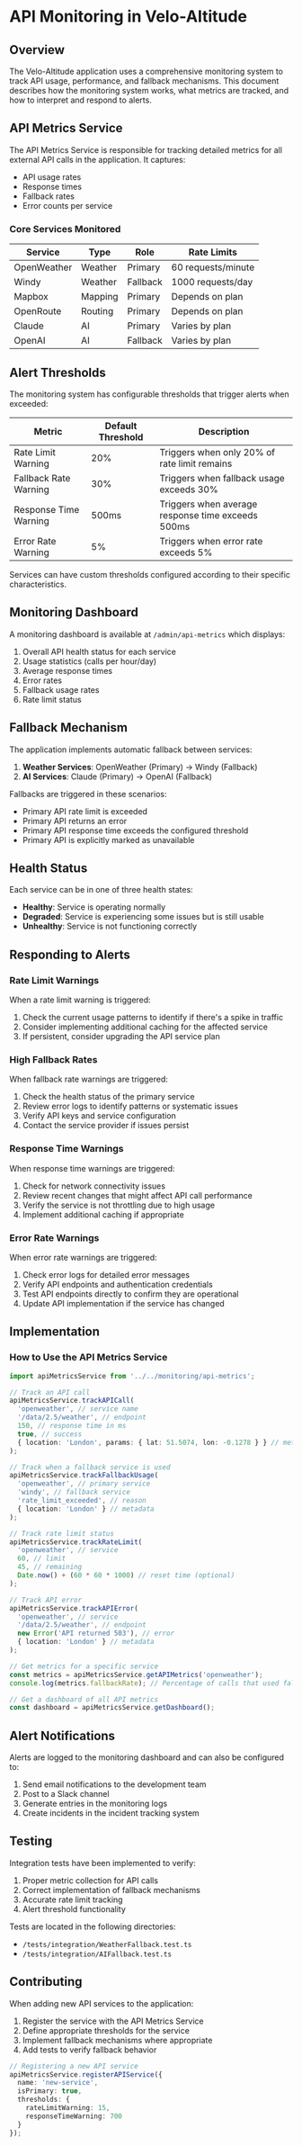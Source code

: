 # API Monitoring in Velo-Altitude

## Overview

The Velo-Altitude application uses a comprehensive monitoring system to track API usage, performance, and fallback mechanisms. This document describes how the monitoring system works, what metrics are tracked, and how to interpret and respond to alerts.

## API Metrics Service

The API Metrics Service is responsible for tracking detailed metrics for all external API calls in the application. It captures:

- API usage rates
- Response times
- Fallback rates
- Error counts per service

### Core Services Monitored

| Service | Type | Role | Rate Limits |
|---------|------|------|------------|
| OpenWeather | Weather | Primary | 60 requests/minute |
| Windy | Weather | Fallback | 1000 requests/day |
| Mapbox | Mapping | Primary | Depends on plan |
| OpenRoute | Routing | Primary | Depends on plan |
| Claude | AI | Primary | Varies by plan |
| OpenAI | AI | Fallback | Varies by plan |

## Alert Thresholds

The monitoring system has configurable thresholds that trigger alerts when exceeded:

| Metric | Default Threshold | Description |
|--------|-------------------|-------------|
| Rate Limit Warning | 20% | Triggers when only 20% of rate limit remains |
| Fallback Rate Warning | 30% | Triggers when fallback usage exceeds 30% |
| Response Time Warning | 500ms | Triggers when average response time exceeds 500ms |
| Error Rate Warning | 5% | Triggers when error rate exceeds 5% |

Services can have custom thresholds configured according to their specific characteristics.

## Monitoring Dashboard

A monitoring dashboard is available at `/admin/api-metrics` which displays:

1. Overall API health status for each service
2. Usage statistics (calls per hour/day)
3. Average response times
4. Error rates
5. Fallback usage rates
6. Rate limit status

## Fallback Mechanism

The application implements automatic fallback between services:

1. **Weather Services**: OpenWeather (Primary) → Windy (Fallback)
2. **AI Services**: Claude (Primary) → OpenAI (Fallback)

Fallbacks are triggered in these scenarios:
- Primary API rate limit is exceeded
- Primary API returns an error
- Primary API response time exceeds the configured threshold
- Primary API is explicitly marked as unavailable

## Health Status

Each service can be in one of three health states:

- **Healthy**: Service is operating normally
- **Degraded**: Service is experiencing some issues but is still usable
- **Unhealthy**: Service is not functioning correctly

## Responding to Alerts

### Rate Limit Warnings

When a rate limit warning is triggered:

1. Check the current usage patterns to identify if there's a spike in traffic
2. Consider implementing additional caching for the affected service
3. If persistent, consider upgrading the API service plan

### High Fallback Rates

When fallback rate warnings are triggered:

1. Check the health status of the primary service
2. Review error logs to identify patterns or systematic issues
3. Verify API keys and service configuration
4. Contact the service provider if issues persist

### Response Time Warnings

When response time warnings are triggered:

1. Check for network connectivity issues
2. Review recent changes that might affect API call performance
3. Verify the service is not throttling due to high usage
4. Implement additional caching if appropriate

### Error Rate Warnings

When error rate warnings are triggered:

1. Check error logs for detailed error messages
2. Verify API endpoints and authentication credentials
3. Test API endpoints directly to confirm they are operational
4. Update API implementation if the service has changed

## Implementation

### How to Use the API Metrics Service

```typescript
import apiMetricsService from '../../monitoring/api-metrics';

// Track an API call
apiMetricsService.trackAPICall(
  'openweather', // service name
  '/data/2.5/weather', // endpoint
  150, // response time in ms
  true, // success
  { location: 'London', params: { lat: 51.5074, lon: -0.1278 } } // metadata
);

// Track when a fallback service is used
apiMetricsService.trackFallbackUsage(
  'openweather', // primary service
  'windy', // fallback service
  'rate_limit_exceeded', // reason
  { location: 'London' } // metadata
);

// Track rate limit status
apiMetricsService.trackRateLimit(
  'openweather', // service
  60, // limit
  45, // remaining
  Date.now() + (60 * 60 * 1000) // reset time (optional)
);

// Track API error
apiMetricsService.trackAPIError(
  'openweather', // service
  '/data/2.5/weather', // endpoint
  new Error('API returned 503'), // error
  { location: 'London' } // metadata
);

// Get metrics for a specific service
const metrics = apiMetricsService.getAPIMetrics('openweather');
console.log(metrics.fallbackRate); // Percentage of calls that used fallback

// Get a dashboard of all API metrics
const dashboard = apiMetricsService.getDashboard();
```

## Alert Notifications

Alerts are logged to the monitoring dashboard and can also be configured to:

1. Send email notifications to the development team
2. Post to a Slack channel
3. Generate entries in the monitoring logs
4. Create incidents in the incident tracking system

## Testing

Integration tests have been implemented to verify:

1. Proper metric collection for API calls
2. Correct implementation of fallback mechanisms
3. Accurate rate limit tracking
4. Alert threshold functionality

Tests are located in the following directories:
- `/tests/integration/WeatherFallback.test.ts`
- `/tests/integration/AIFallback.test.ts`

## Contributing

When adding new API services to the application:

1. Register the service with the API Metrics Service
2. Define appropriate thresholds for the service
3. Implement fallback mechanisms where appropriate
4. Add tests to verify fallback behavior

```typescript
// Registering a new API service
apiMetricsService.registerAPIService({
  name: 'new-service',
  isPrimary: true,
  thresholds: {
    rateLimitWarning: 15,
    responseTimeWarning: 700
  }
});
```
